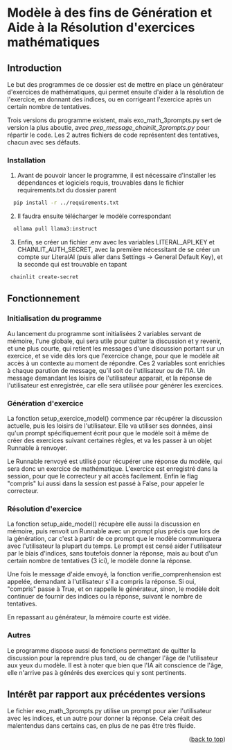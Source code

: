 <!-- GETTING STARTED -->
<a name="readme-top"></a>
# Modèle à des fins de Génération et Aide à la Résolution d'exercices mathématiques

## Introduction

Le but des programmes de ce dossier est de mettre en place un générateur d'exercices de mathématiques, qui permet ensuite d'aider à la résolution 
de l'exercice, en donnant des indices, ou en corrigeant l'exercice après un certain nombre de tentatives.

Trois versions du programme existent, mais exo_math_3prompts.py sert de version la plus aboutie, avec _prep_message_chainlit_3prompts.py_ pour répartir le code.
Les 2 autres fichiers de code représentent des tentatives, chacun avec ses défauts. 

### Installation

1. Avant de pouvoir lancer le programme, il est nécessaire d'installer les dépendances et logiciels requis, trouvables dans le fichier requirements.txt du dossier parent

```sh
  pip install -r ../requirements.txt
  ```

2. Il faudra ensuite télécharger le modèle correspondant

```sh
  ollama pull llama3:instruct
  ```

3. Enfin, se créer un fichier .env avec les variables LITERAL_API_KEY et CHAINLIT_AUTH_SECRET, avec la première nécessitant de se créer un compte sur LiteralAI (puis aller dans Settings -> General Default Key), et la seconde qui est trouvable en tapant 
 ```sh
  chainlit create-secret
  ```


## Fonctionnement

### Initialisation du programme

Au lancement du programme sont initialisées 2 variables servant de mémoire, l'une globale, qui sera utile pour quitter la discussion et y revenir, et une plus courte,
qui retient les messages d'une discussion portant sur un exercice, et se vide dès lors que l'exercice change, pour que le modèle ait accès à un contexte au moment de répondre. Ces 2 variables sont enrichies à chaque parution de message, qu'il soit de l'utilisateur ou de l'IA. Un message demandant les loisirs de l'utilisateur apparait,
et la réponse de l'utilisateur est enregistrée, car elle sera utilisée pour générer les exercices.

### Génération d'exercice

La fonction setup_exercice_model() commence par récupérer la discussion actuelle, puis les loisirs de l'utilisateur. Elle va utiliser ses données, ainsi qu'un prompt spécifiquement écrit pour que le modèle soit à même de créer des exercices suivant certaines règles, et va les passer à un objet Runnable à renvoyer.

Le Runnable renvoyé est utilisé pour récupérer une réponse du modèle, qui sera donc un exercice de mathématique. L'exercice est enregistré dans la session, pour que le correcteur y ait accès facilement. Enfin le flag "compris" lui aussi dans la session est passé à False, pour appeler le correcteur.

### Résolution d'exercice

La fonction setup_aide_model() récupère elle aussi la discussion en mémoire, puis renvoit un Runnable avec un prompt plus précis que lors de la génération, car c'est à partir de ce prompt que le modèle communiquera avec l'utilisateur la plupart du temps. Le prompt est censé aider l'utilisateur par le biais d'indices, sans toutefois donner la réponse, mais au bout d'un certain nombre de tentatives (3 ici), le modèle donne la réponse.

Une fois le message d'aide envoyé, la fonction verifie_comprenhension est appelée, demandant à l'utilisateur s'il a compris la réponse. Si oui, "compris" passe à True, et on rappelle le générateur, sinon, le modèle doit continuer de fournir des indices ou la réponse, suivant le nombre de tentatives.

En repassant au générateur, la mémoire courte est vidée.

### Autres

Le programme dispose aussi de fonctions permettant de quitter la discussion pour la reprendre plus tard, ou de changer l'âge de l'utilisateur aux yeux du modèle. Il est à noter que bien que l'IA ait conscience de l'âge, elle n'arrive pas à générés des exercices qui y sont pertinents.


## Intérêt par rapport aux précédentes versions

Le fichier exo_math_3prompts.py utilise un prompt pour aier l'utilisateur avec les indices, et un autre pour donner la réponse. Cela créait des malentendus dans certains cas, en plus de ne pas être très fluide.

<p align="right">(<a href="#readme-top">back to top</a>)</p>
